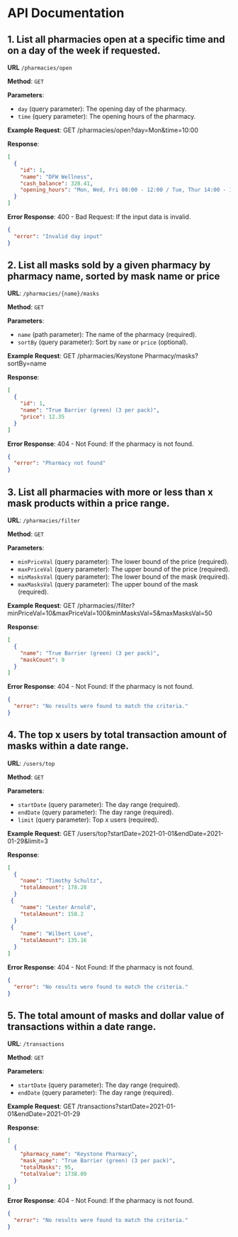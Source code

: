 # API Documentation

## 1. List all pharmacies open at a specific time and on a day of the week if requested.

**URL** `/pharmacies/open`

**Method**: `GET`

**Parameters**:
- `day` (query parameter): The opening day of the pharmacy.
- `time` (query parameter): The opening hours of the pharmacy.
  
**Example Request**:
GET /pharmacies/open?day=Mon&time=10:00

**Response**:
```json
[
  {
    "id": 1,
    "name": "DFW Wellness",
    "cash_balance": 328.41,
    "opening_hours": "Mon, Wed, Fri 08:00 - 12:00 / Tue, Thur 14:00 - 18:00"
  }
]
```
**Error Response**:
400 - Bad Request: If the input data is invalid.
```json
{
  "error": "Invalid day input"
}
```
## 2. List all masks sold by a given pharmacy by pharmacy name, sorted by mask name or price

**URL**: `/pharmacies/{name}/masks`

**Method**: `GET`

**Parameters**:
- `name` (path parameter): The name of the pharmacy (required).
- `sortBy` (query parameter): Sort by `name` or `price` (optional).

**Example Request**:
GET /pharmacies/Keystone Pharmacy/masks?sortBy=name

**Response**:
```json
[
  {
    "id": 1,
    "name": "True Barrier (green) (3 per pack)",
    "price": 12.35
  }
]
```
**Error Response**:
404 - Not Found: If the pharmacy is not found.
```json
{
  "error": "Pharmacy not found"
}
```
## 3. List all pharmacies with more or less than x mask products within a price range.

**URL**: `/pharmacies/filter`

**Method**: `GET`

**Parameters**:
- `minPriceVal` (query parameter): The lower bound of the price (required).
- `maxPriceVal` (query parameter): The upper bound of the price (required).
- `minMasksVal` (query parameter): The lower bound of the mask (required).
- `maxMasksVal` (query parameter): The upper bound of the mask (required).

**Example Request**:
GET /pharmacies//filter?minPriceVal=10&maxPriceVal=100&minMasksVal=5&maxMasksVal=50

**Response**:
```json
[
  {
    "name": "True Barrier (green) (3 per pack)",
    "maskCount": 9
  }
]
```
**Error Response**:
404 - Not Found: If the pharmacy is not found.
```json
{
  "error": "No results were found to match the criteria."
}
```
## 4. The top x users by total transaction amount of masks within a date range.

**URL**: `/users/top`

**Method**: `GET`

**Parameters**:
- `startDate` (query parameter): The day range (required).
- `endDate` (query parameter): The day range (required).
- `limit` (query parameter): Top x users (required).

**Example Request**:
GET /users/top?startDate=2021-01-01&endDate=2021-01-29&limit=3

**Response**:
```json
[
  {
    "name": "Timothy Schultz",
    "totalAmount": 178.28
  }
 {
    "name": "Lester Arnold",
    "totalAmount": 158.2
  }
 {
    "name": "Wilbert Love",
    "totalAmount": 135.16
  }
]
```
**Error Response**:
404 - Not Found: If the pharmacy is not found.
```json
{
  "error": "No results were found to match the criteria."
}
```
## 5. The total amount of masks and dollar value of transactions within a date range.

**URL**: `/transactions`

**Method**: `GET`

**Parameters**:
- `startDate` (query parameter): The day range (required).
- `endDate` (query parameter): The day range (required).

**Example Request**:
GET /transactions?startDate=2021-01-01&endDate=2021-01-29

**Response**:
```json
[
  {
    "pharmacy_name": "Keystone Pharmacy",
    "mask_name": "True Barrier (green) (3 per pack)",
    "totalMasks": 95,
    "totalValue": 1738.09
  }
]
```
**Error Response**:
404 - Not Found: If the pharmacy is not found.
```json
{
  "error": "No results were found to match the criteria."
}
```
